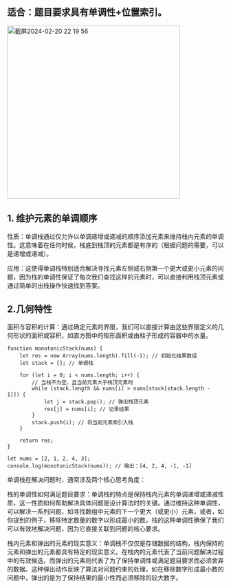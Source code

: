 ## 适合：题目要求具有单调性+位置索引。 

<img width="402" alt="截屏2024-02-20 22 19 56" src="https://github.com/xkong-study/gucheng_algorithm/assets/100473178/e45c61f2-ee32-40ed-afe5-09f73f24b696">



## 1. 维护元素的单调顺序
性质：单调栈通过仅允许以单调递增或递减的顺序添加元素来维持栈内元素的单调性。这意味着在任何时候，栈底到栈顶的元素都是有序的（根据问题的需要，可以是递增或递减）。    

应用：这使得单调栈特别适合解决寻找元素左侧或右侧第一个更大或更小元素的问题，因为栈的单调性保证了每次我们查找这样的元素时，可以直接利用栈顶元素或通过简单的出栈操作快速找到答案。    

## 2.几何特性          
面积与容积的计算：通过确定元素的界限，我们可以直接计算由这些界限定义的几何形状的面积或容积，如直方图中的矩形面积或由柱子形成的容器中的水量。        

```code
function monotonicStack(nums) {
    let res = new Array(nums.length).fill(-1); // 初始化结果数组
    let stack = []; // 单调栈

    for (let i = 0; i < nums.length; i++) {
        // 当栈不为空，且当前元素大于栈顶元素时
        while (stack.length && nums[i] > nums[stack[stack.length - 1]]) {
            let j = stack.pop(); // 弹出栈顶元素
            res[j] = nums[i]; // 记录结果
        }
        stack.push(i); // 将当前元素索引入栈
    }

    return res;
}

let nums = [2, 1, 2, 4, 3];
console.log(monotonicStack(nums)); // 输出：[4, 2, 4, -1, -1]

```

单调栈在解决问题时，通常涉及两个核心思考角度：       

栈的单调性如何满足题目要求：单调栈的特点是保持栈内元素的单调递增或递减性质，这一性质如何帮助解决具体问题是设计算法时的关键。通过维持这种单调性，可以解决一系列问题，如寻找数组中元素的下一个更大（或更小）元素，或者，如你提到的例子，移除特定数量的数字以形成最小的数。栈的这种单调性确保了我们可以有效地解决问题，因为它直接关联到问题的核心要求。          

栈内元素和弹出的元素的现实意义：单调栈不仅仅是存储数据的结构，栈内保持的元素和弹出的元素都具有特定的现实意义。在栈内的元素代表了当前问题解决过程中的有效候选，而弹出的元素则代表了为了保持单调性或满足题目要求而必须舍弃的数据。这种弹出动作反映了算法对问题约束的处理，如在移除数字形成最小数的问题中，弹出的是为了保持结果的最小性而必须移除的较大数字。           

 
